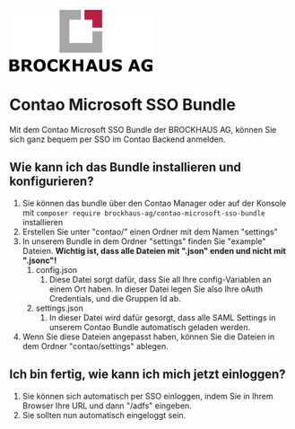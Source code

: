 ![Alt text](docs/logo.svg?raw=true "logo")


# Contao Microsoft SSO Bundle
Mit dem Contao Microsoft SSO Bundle der BROCKHAUS AG, können Sie sich ganz bequem per SSO im 
Contao Backend anmelden.

## Wie kann ich das Bundle installieren und konfigurieren?
1. Sie können das bundle über den Contao Manager oder auf der Konsole mit `composer require brockhaus-ag/contao-microsoft-sso-bundle` installieren
2. Erstellen Sie unter "contao/" einen Ordner mit dem Namen "settings" 
3. In unserem Bundle in dem Ordner "settings" finden Sie "example" Dateien. <b>Wichtig ist, 
   dass alle Dateien mit ".json" enden und nicht mit ".jsonc"!</b> 
   1. config.json 
      1. Diese Datei sorgt dafür, dass Sie all Ihre config-Variablen an einem Ort haben.
         In dieser Datei legen Sie also Ihre oAuth Credentials, und die Gruppen Id ab.
   2. settings.json
      1. In dieser Datei wird dafür gesorgt, dass alle SAML Settings in unserem Contao Bundle
         automatisch geladen werden.
5. Wenn Sie diese Dateien angepasst haben, können Sie die Dateien in dem Ordner "contao/settings" 
   ablegen.

## Ich bin fertig, wie kann ich mich jetzt einloggen?
1. Sie können sich automatisch per SSO einloggen, indem Sie in Ihrem Browser Ihre URL und dann 
   "/adfs" eingeben.
2. Sie sollten nun automatisch eingeloggt sein. 
